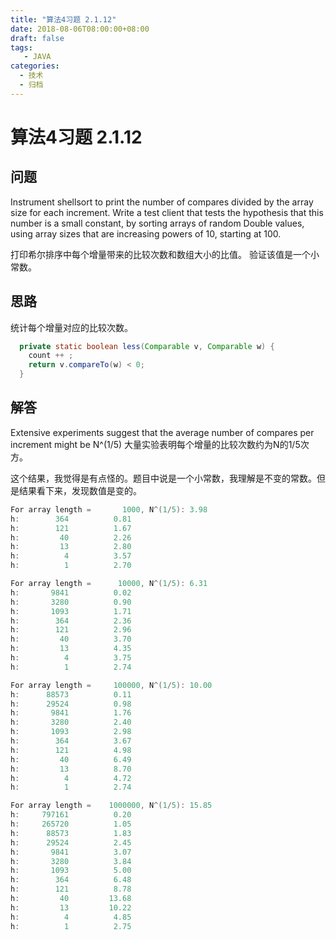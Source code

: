 ```yaml
---
title: "算法4习题 2.1.12"
date: 2018-08-06T08:00:00+08:00
draft: false
tags: 
   - JAVA
categories:
  - 技术
  - 归档
---
```



# 算法4习题 2.1.12

## 问题
Instrument shellsort to print the number of compares divided by the array size for each increment. Write a test client that tests the hypothesis that this number is a small constant, by sorting arrays of random Double values, using array sizes that are increasing powers of 10, starting at 100.

打印希尔排序中每个增量带来的比较次数和数组大小的比值。
验证该值是一个小常数。

## 思路

统计每个增量对应的比较次数。
```java
  private static boolean less(Comparable v, Comparable w) {
    count ++ ;
    return v.compareTo(w) < 0;
  }
```

## 解答

Extensive experiments suggest that the average number of compares per increment might be N^(1/5)
大量实验表明每个增量的比较次数约为N的1/5次方。

这个结果，我觉得是有点怪的。题目中说是一个小常数，我理解是不变的常数。但是结果看下来，发现数值是变的。

```java
For array length =       1000, N^(1/5): 3.98 
h:        364 	       0.81 
h:        121 	       1.67 
h:         40 	       2.26 
h:         13 	       2.80 
h:          4 	       3.57 
h:          1 	       2.70 

For array length =      10000, N^(1/5): 6.31 
h:       9841 	       0.02 
h:       3280 	       0.90 
h:       1093 	       1.71 
h:        364 	       2.36 
h:        121 	       2.96 
h:         40 	       3.70 
h:         13 	       4.35 
h:          4 	       3.75 
h:          1 	       2.74 

For array length =     100000, N^(1/5): 10.00 
h:      88573 	       0.11 
h:      29524 	       0.98 
h:       9841 	       1.76 
h:       3280 	       2.40 
h:       1093 	       2.98 
h:        364 	       3.67 
h:        121 	       4.98 
h:         40 	       6.49 
h:         13 	       8.70 
h:          4 	       4.72 
h:          1 	       2.74 

For array length =    1000000, N^(1/5): 15.85 
h:     797161 	       0.20 
h:     265720 	       1.05 
h:      88573 	       1.83 
h:      29524 	       2.45 
h:       9841 	       3.07 
h:       3280 	       3.84 
h:       1093 	       5.00 
h:        364 	       6.48 
h:        121 	       8.78 
h:         40 	      13.68 
h:         13 	      10.22 
h:          4 	       4.85 
h:          1 	       2.75 
```
